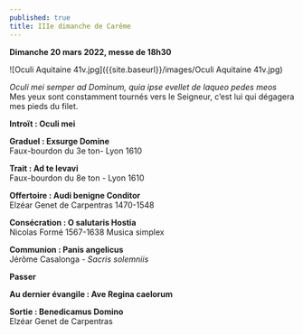 ```yaml
---
published: true
title: IIIe dimanche de Carême
---
```

**Dimanche 20 mars 2022, messe de 18h30**

![Oculi Aquitaine 41v.jpg]({{site.baseurl}}/images/Oculi Aquitaine 41v.jpg)

*Oculi mei semper ad Dominum, quia ipse evellet de laqueo pedes meos*  
Mes yeux sont constamment tournés vers le Seigneur, c’est lui qui dégagera mes pieds du filet.

**Introït : Oculi mei**

**Graduel : Exsurge Domine**  
Faux-bourdon du 3e ton- Lyon 1610

**Trait : Ad te levavi**  
Faux-bourdon du 8e ton - Lyon 1610

**Offertoire : Audi benigne Conditor**  
Elzéar Genet de Carpentras 1470-1548

**Consécration : O salutaris Hostia**  
Nicolas Formé 1567-1638 Musica simplex

**Communion : Panis angelicus**  
Jérôme Casalonga - *Sacris solemniis*

**Passer** 

**Au dernier évangile : Ave Regina caelorum**

**Sortie : Benedicamus Domino**  
Elzéar Genet de Carpentras
